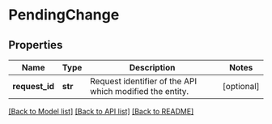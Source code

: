 # PendingChange

## Properties
Name | Type | Description | Notes
------------ | ------------- | ------------- | -------------
**request_id** | **str** | Request identifier of the API which modified the entity. | [optional] 

[[Back to Model list]](../README.md#documentation-for-models) [[Back to API list]](../README.md#documentation-for-api-endpoints) [[Back to README]](../README.md)

